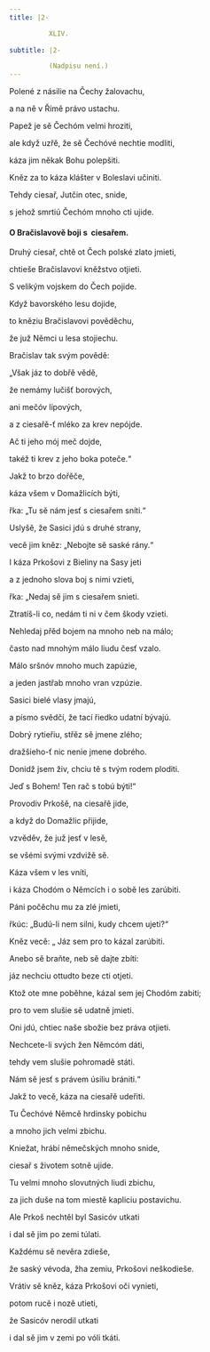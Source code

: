```yaml
---
title: |2-

          XLIV.
        
subtitle: |2-

          (Nadpisu není.)
---
```


Polené z násilie na Čechy žalovachu,

a na ně v Římě právo ustachu.

Papež je sě Čechóm velmi hroziti,

ale když uzřě, že sě Čechóvé nechtie modliti,

káza jim někak Bohu polepšiti.

Kněz za to káza klášter v Boleslavi učiniti.

Tehdy ciesař, Jutčin otec, snide,

s jehož smrtiú Čechóm mnoho cti ujide.

#### O Bračislavově boji s  ciesařem.

Druhý ciesař, chtě ot Čech polské zlato jmieti,

chtieše Bračislavovi kněžstvo otjieti.

S velikým vojskem do Čech pojide.

Když bavorského lesu dojide,

to kněziu Bračislavovi pověděchu,

že juž Němci u lesa stojiechu.

Bračislav tak svým povědě:

„Však jáz to dobřě vědě,

že nemámy lučišť borových,

ani mečóv lípových,

a z ciesařě-ť mléko za krev nepójde.

Ač ti jeho mój meč dojde,

takéž ti krev z jeho boka poteče.“

Jakž to brzo dořěče,

káza všem v Domažlicích býti,

řka: „Tu sě nám jesť s ciesařem sníti.“

Uslyšě, že Sasici jdú s druhé strany,

vecě jim kněz: „Nebojte sě saské rány.“

I káza Prkošovi z Bieliny na Sasy jeti

a z jednoho slova boj s nimi vzieti,

řka: „Nedaj sě jim s ciesařem snieti.

Ztratíš-li co, nedám ti ni v čem škody vzieti.

Nehledaj přěd bojem na mnoho neb na málo;

často nad mnohým málo liudu česť vzalo.

Málo sršnóv mnoho much zapúzie,

a jeden jastřab mnoho vran vzpúzie.

Sasici bielé vlasy jmajú,

a písmo svědčí, že tací řiedko udatní bývajú.

Dobrý rytieřiu, střěz sě jmene zlého;

dražšieho-ť nic nenie jmene dobrého.

Donidž jsem živ, chciu tě s tvým rodem ploditi.

Jeď s Bohem! Ten rač s tobú býti!“

Provodiv Prkošě, na ciesařě jide,

a když do Domažlic přijide,

vzvěděv, že juž jesť v lesě,

se všémi svými vzdvižě sě.

Káza všem v les vníti,

i káza Chodóm o Němcích i o sobě les zarúbiti.

Páni počěchu mu za zlé jmieti,

řkúc: „Budú-li nem silni, kudy chcem ujeti?“

Kněz vecě: „ Jáz sem pro to kázal zarúbiti.

Anebo sě braňte, neb sě dajte zbíti:

jáz nechciu ottudto beze cti otjeti.

Ktož ote mne poběhne, kázal sem jej Chodóm zabiti;

pro to vem slušie sě udatně jmieti.

Oni jdú, chtiec naše sbožie bez práva otjieti.

Nechcete-li svých žen Němcóm dáti,

tehdy vem slušie pohromadě státi.

Nám sě jesť s právem úsiliu brániti.“

Jakž to vecě, káza na ciesařě udeřiti.

Tu Čechóvé Němcě hrdinsky pobichu

a mnoho jich velmi zbichu.

Kniežat, hrábí němečských mnoho snide,

ciesař s životem sotně ujide.

Tu velmi mnoho slovutných liudi zbichu,

za jich duše na tom miestě kapliciu postavichu.

Ale Prkoš nechtěl byl Sasicóv utkati

i dal sě jim po zemi túlati.

Každému sě nevěra zdieše,

že saský vévoda, žha zemiu, Prkošovi neškodieše.

Vrátiv sě kněz, káza Prkošovi oči vynieti,

potom rucě i nozě utieti,

že Sasicóv nerodil utkati

i dal sě jim v zemi po vóli tkáti.
